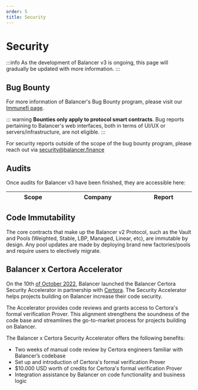 ```yaml
---
order: 5
title: Security
---
```

# Security

:::info
As the development of Balancer v3 is ongoing, this page will gradually be updated with more information.
:::

## Bug Bounty

For more information of Balancer's Bug Bounty program, please visit our [Immunefi page](https://immunefi.com/bounty/balancer/).

::: warning
**Bounties only apply to protocol smart contracts**. Bug reports pertaining to Balancer's web interfaces, both in terms of UI/UX or servers/infrastructure, are not eligible.
:::

For security reports outside of the scope of the bug bounty program, please reach out via security@balancer.finance

## Audits

Once audits for Balancer v3 have been finished, they are accessible here:

| Scope                             | Company       | Report                                                                                                         |
| --------------------------------- | ------------- | -------------------------------------------------------------------------------------------------------------- |

## Code Immutability
The core contracts that make up the Balancer v2 Protocol, such as the Vault and Pools (Weighted, Stable, LBP, Managed, Linear, etc), are immutable by design. Any pool updates are made by deploying brand new factories/pools and require users to electively migrate.

## Balancer x Certora Accelerator

On the 10th [of October 2022](https://medium.com/balancer-protocol/balancer-and-certora-launch-security-accelerator-420d3b839a37), Balancer launched the Balancer Certora Security Accelerator in partnership with [Certora](https://www.certora.com/). The Security Accelerator helps projects building on Balancer increase their code security.

The Accelerator provides code reviews and grants access to Certora's formal verification Prover. This alignment strengthens the soundness of the code base and streamlines the go-to-market process for projects building on Balancer.

The Balancer x Certora Security Accelerator offers the following benefits:

- Two weeks of manual code review by Certora engineers familiar with Balancer’s codebase
- Set up and introduction of Certora's formal verification Prover
- $10.000 USD worth of credits for Certora's formal verification Prover
- Integration assistance by Balancer on code functionality and business logic

<style scoped>
table {
    display: table;
    width: 100%;
}
</style>

